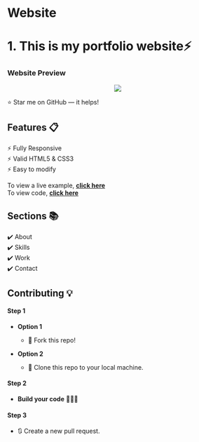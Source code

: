 # Website
# 1. This is my portfolio website⚡️ 


### Website Preview
<p align="center"> 
  <kbd>
   <a href="https://rbakshi66.github.io" target="_blank"><img src="./assets/images">
  </a>
  </kbd>
</p>

:star: Star me on GitHub — it helps!

## Features 📋
⚡️ Fully Responsive\
⚡️ Valid HTML5 & CSS3\
⚡️ Easy to modify

To view a live example, **[click here](https://rbakshi66.github.io/website/)**
<br>
To view code, **[click here](https://github.com/rbakshi66/website)**

## Sections 📚
✔️ About \
✔️ Skills \
✔️ Work\
✔️ Contact

## Contributing 💡
#### Step 1

- **Option 1**
    - 🍴 Fork this repo!

- **Option 2**
    - 👯 Clone this repo to your local machine.


#### Step 2

- **Build your code** 🔨🔨🔨

#### Step 3

- 🔃 Create a new pull request.

